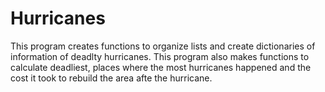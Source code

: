 # Hurricanes
This program creates functions to organize lists and create dictionaries of information of deadlty hurricanes.
This program also makes functions to calculate deadliest, places where the most hurricanes happened and the cost it took to rebuild the area afte the hurricane.
